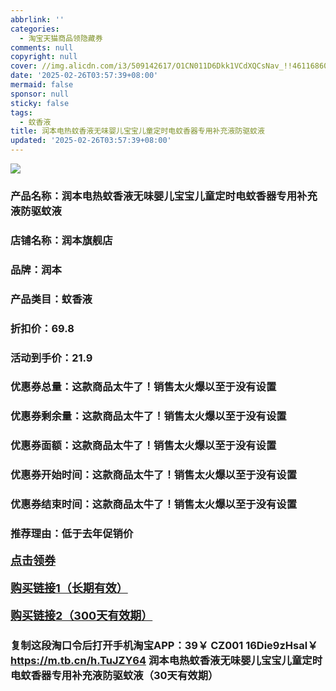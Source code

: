 ```yaml
---
abbrlink: ''
categories:
  - 淘宝天猫商品领隐藏券
comments: null
copyright: null
cover: //img.alicdn.com/i3/509142617/O1CN011D6Dkk1VCdXQCsNav_!!4611686018427381337-0-item_pic.jpg
date: '2025-02-26T03:57:39+08:00'
mermaid: false
sponsor: null
sticky: false
tags:
  - 蚊香液
title: 润本电热蚊香液无味婴儿宝宝儿童定时电蚊香器专用补充液防驱蚊液
updated: '2025-02-26T03:57:39+08:00'
--- 
```


![](//img.alicdn.com/i3/509142617/O1CN011D6Dkk1VCdXQCsNav_!!4611686018427381337-0-item_pic.jpg)

### 产品名称：润本电热蚊香液无味婴儿宝宝儿童定时电蚊香器专用补充液防驱蚊液
### 店铺名称：润本旗舰店
### 品牌：润本
### 产品类目：蚊香液
### 折扣价：69.8
### 活动到手价：21.9
### 优惠券总量：这款商品太牛了！销售太火爆以至于没有设置
### 优惠券剩余量：这款商品太牛了！销售太火爆以至于没有设置
### 优惠券面额：这款商品太牛了！销售太火爆以至于没有设置
### 优惠券开始时间：这款商品太牛了！销售太火爆以至于没有设置
### 优惠券结束时间：这款商品太牛了！销售太火爆以至于没有设置
### 推荐理由：低于去年促销价

<p style="font-size: 18px; font-weight: bold;">
  <a href="这款商品太牛了！销售太火爆以至于没有设置" target="_blank">点击领券</a>
</p>
<p style="font-size: 18px; font-weight: bold;">
  <a href="https://s.click.taobao.com/t?e=m%3D2%26s%3DXTbXRSpv1L1w4vFB6t2Z2ueEDrYVVa64K7Vc7tFgwiHjf2vlNIV67k2Uw6Vjz9mVJYccVKkURIj3ID%2FV1RqsF4wnCJeELi4I%2FIEn%2BS1IjHAB0ghlTd7WlZVm%2FOAUUFw71qrpxiwMoCNxc1AtbZGVS0TZJxZ%2B8SUXOauqmaZiivWMHuv7RoNv0Q0jFsbsQ7KWjF8mgrXhVBvLJOUJqH9%2FqfLF%2BGa4XiXvFz1Qy1AZdKK5Z6NrjnWHTYWiE0bqKnFLozvQCWI2PAlyfsBFZDqhxXSFvSTZM%2B%2F4A13NwUW6D5vlfjyZzMaHcnKpk%2FgJUabvTHSKda6%2BD90%3D" target="_blank">购买链接1（长期有效）</a>
</p>
<p style="font-size: 18px; font-weight: bold;">
  <a href="https://s.click.taobao.com/FvfLRYs" target="_blank">购买链接2（300天有效期）</a>
</p>

### 复制这段淘口令后打开手机淘宝APP：39￥ CZ001 16Die9zHsal￥ https://m.tb.cn/h.TuJZY64  润本电热蚊香液无味婴儿宝宝儿童定时电蚊香器专用补充液防驱蚊液（30天有效期）
